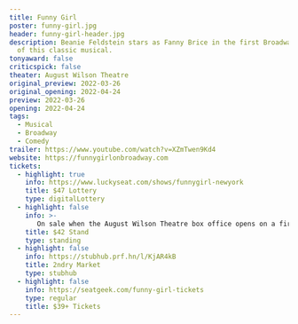 ```yaml
---
title: Funny Girl
poster: funny-girl.jpg
header: funny-girl-header.jpg
description: Beanie Feldstein stars as Fanny Brice in the first Broadway revival
  of this classic musical.
tonyaward: false
criticspick: false
theater: August Wilson Theatre
original_preview: 2022-03-26
original_opening: 2022-04-24
preview: 2022-03-26
opening: 2022-04-24
tags: 
  - Musical
  - Broadway
  - Comedy
trailer: https://www.youtube.com/watch?v=XZmTwen9Kd4
website: https://funnygirlonbroadway.com
tickets:
  - highlight: true
    info: https://www.luckyseat.com/shows/funnygirl-newyork
    title: $47 Lottery
    type: digitalLottery
  - highlight: false
    info: >-
       On sale when the August Wilson Theatre box office opens on a first-come, first-served basis at 10 AM Monday-Saturday, 12 PM on Sunday. Cash or credit card. Limit 2 per person. Seat Locations determined at the discretion of the box office. Subject to availability.
    title: $42 Stand
    type: standing
  - highlight: false
    info: https://stubhub.prf.hn/l/KjAR4kB
    title: 2ndry Market
    type: stubhub
  - highlight: false
    info: https://seatgeek.com/funny-girl-tickets
    type: regular
    title: $39+ Tickets
---
```


